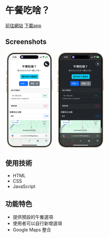 # 午餐吃啥？

[前往網站](https://ian20040409.github.io/Lunch-Navigator-web-2025/)
[下載app](https://github.com/ian20040409/Lunch-Navigator-web-2025/raw/refs/heads/main/app-debug.apk)

## Screenshots

<div style="display: flex; gap: 10px;">
  <img src="https://raw.githubusercontent.com/ian20040409/Lunch-Navigator-web-2025/refs/heads/main/readme_pic/1.PNG" width="30%">
  <img src="https://raw.githubusercontent.com/ian20040409/Lunch-Navigator-web-2025/refs/heads/main/readme_pic/2.PNG" width="30%">
</div>

## 使用技術

- HTML  
- CSS  
- JavaScript  

## 功能特色

- 提供預設的午餐選項  
- 使用者可以自行新增選項  
- Google Maps 整合
